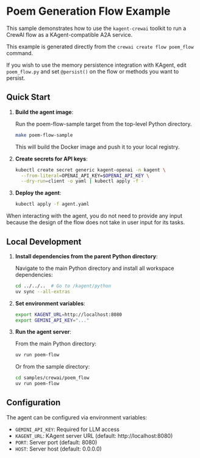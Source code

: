 # Poem Generation Flow Example

This sample demonstrates how to use the `kagent-crewai` toolkit to run a CrewAI flow as a KAgent-compatible A2A service.

This example is generated directly from the `crewai create flow poem_flow` command.

If you wish to use the memory persistence integration with KAgent, edit `poem_flow.py` and set `@persist()` on the flow or methods you want to persist.

## Quick Start

1. **Build the agent image**:

   Run the poem-flow-sample target from the top-level Python directory.

   ```bash
   make poem-flow-sample
   ```

   This will build the Docker image and push it to your local registry.

2. **Create secrets for API keys**:

   ```bash
   kubectl create secret generic kagent-openai -n kagent \
     --from-literal=OPENAI_API_KEY=$OPENAI_API_KEY \
     --dry-run=client -o yaml | kubectl apply -f -
   ```

3. **Deploy the agent**:

   ```bash
   kubectl apply -f agent.yaml
   ```

When interacting with the agent, you do not need to provide any input because the design of the flow does not take in user input for its tasks.

## Local Development

1. **Install dependencies from the parent Python directory**:

   Navigate to the main Python directory and install all workspace dependencies:

   ```bash
   cd ../../..  # Go to /kagent/python
   uv sync --all-extras
   ```

2. **Set environment variables**:

   ```bash
   export KAGENT_URL=http://localhost:8080
   export GEMINI_API_KEY="..."
   ```

3. **Run the agent server**:

   From the main Python directory:

   ```bash
   uv run poem-flow
   ```

   Or from the sample directory:

   ```bash
   cd samples/crewai/poem_flow
   uv run poem-flow
   ```

## Configuration

The agent can be configured via environment variables:

- `GEMINI_API_KEY`: Required for LLM access
- `KAGENT_URL`: KAgent server URL (default: http://localhost:8080)
- `PORT`: Server port (default: 8080)
- `HOST`: Server host (default: 0.0.0.0)
